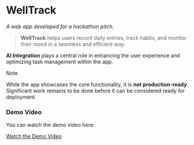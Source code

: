 # WellTrack

*A web app developed for a hackathon pitch.*

> **WellTrack** helps users record daily entries, track habits, and monitor their mood in a seamless and efficient way.

**AI Integration** plays a central role in enhancing the user experience and optimizing task management within the app.

> [!NOTE]  
> While the app showcases the core functionality, it is **not production-ready**. Significant work remains to be done before it can be considered ready for deployment.

### Demo Video
You can watch the demo video here:

[Watch the Demo Video](./present/present.mp4)

